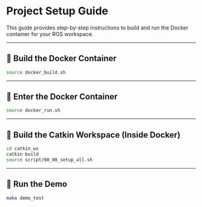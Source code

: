 # Project Setup Guide

This guide provides step-by-step instructions to build and run the Docker container for your ROS workspace.

---

## 🔧 Build the Docker Container

```bash
source docker_build.sh
```

---

## 🚪 Enter the Docker Container

```bash
source docker_run.sh
```

---

## 🧱 Build the Catkin Workspace (Inside Docker)

```bash
cd catkin_ws
catkin build
source script/00_00_setup_all.sh
```

---

## 🚀 Run the Demo

```bash
make demo_test
```
